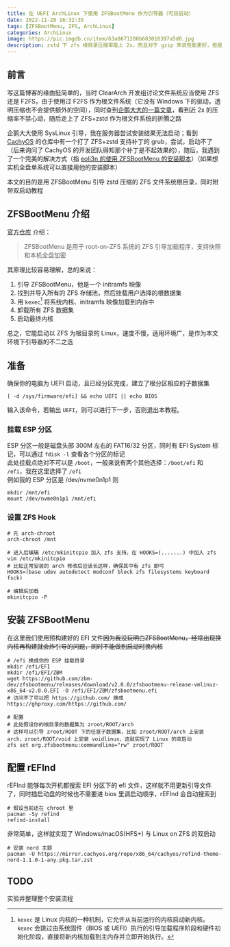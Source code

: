 ```yaml
---
title: 在 UEFI ArchLinux 下使用 ZFSBootMenu 作为引导器（可双启动）
date: 2022-11-28 16:32:35
tags: [ZFSBootMenu, ZFS, ArchLinux]
categories: ArchLinux
image: https://pic.imgdb.cn/item/63a8671208b683016397a5d0.jpg
description: zstd 下 zfs 根目录压缩率能上 2x，而且对于 gzip 来说性能更好，但是显然 grub 引导不了，其他的不好用，所以折腾了 ZBM
---
```


## 前言

写这篇博客的缘由挺简单的，当时 ClearArch 开发组讨论文件系统应当使用 ZFS 还是 F2FS，由于使用过 F2FS 作为根文件系统（它没有 Windows 下的驱动，透明压缩也不会提供额外的空间），同时查到[企鹅大大的一篇文章](https://qiedd.com/1386.html)，看到近 2x 的压缩率不禁心动，随后走上了 ZFS+zstd 作为根文件系统的折腾之路

企鹅大大使用 SysLinux 引导，我在服务器尝试安装结果无法启动；看到 [CachyOS](https://cachyos.org) 的仓库中有一个打了 ZFS+zstd 支持补丁的 grub，尝试，启动不了（后来询问了 CachyOS 的开发团队得知那个补丁是不起效果的），随后，我遇到了一个完美的解决方式（指 [eoli3n 的使用 ZFSBootMenu 的安装脚本](https://github.com/eoli3n/arch-config/blob/master/scripts/zfs/install/02-install.sh)）（如果想实机全盘单系统可以直接用他的安装脚本）

本文的目的是用 ZFSBootMenu 引导 zstd 压缩的 ZFS 文件系统根目录，同时附带双启动教程

## ZFSBootMenu 介绍

[官方仓库](https://github.com/zbm-dev/zfsbootmenu/) 介绍：

> ZFSBootMenu 是用于 root-on-ZFS 系统的 ZFS 引导加载程序，支持快照和本机全盘加密

其原理比较容易理解，总的来说：
1. 引导 ZFSBootMenu，他是一个 initramfs 映像
2. 找到并导入所有的 ZFS 存储池，然后挂载用户选择的根数据集
3. 用 `kexec`[^1] 将系统内核、initramfs 映像加载到内存中
4. 卸载所有 ZFS 数据集
5. 启动最终内核

总之，它能启动以 ZFS 为根目录的 Linux，速度不慢，适用环境广，是作为本文环境下引导器的不二之选

## 准备

确保你的电脑为 UEFI 启动，且已经分区完成，建立了根分区相应的子数据集

```SHELL
[ -d /sys/firmware/efi] && echo UEFI || echo BIOS
```

输入该命令，若输出 `UEFI`，则可以进行下一步，否则退出本教程。

### 挂载 ESP 分区

ESP 分区一般是磁盘头部 300M 左右的 FAT16/32 分区，同时有 EFI System 标记，可以通过 `fdisk -l` 查看各个分区的标记  
此处挂载点绝对不可以是 `/boot`，一般来说有两个其他选择：`/boot/efi` 和 `/efi`，我在这里选择了 `/efi`  
例如我的 ESP 分区是 /dev/nvme0n1p1
则
```SHELL
mkdir /mnt/efi
mount /dev/nvme0n1p1 /mnt/efi
```

### 设置 ZFS Hook

```SHELL
# 先 arch-chroot
arch-chroot /mnt

# 进入后编辑 /etc/mkinitcpio 加入 zfs 支持，在 HOOKS=(.......) 中加入 zfs
vim /etc/mkinitcpio
# 比如正常安装的 arch 修改后应该长这样，确保其中有 zfs 即可
HOOKS=(base udev autodetect modconf block zfs filesystems keyboard fsck)

# 编辑后加载
mkinitcpio -P
```

## 安装 ZFSBootMenu

在这里我们使用预构建好的 EFI 文件~~因为我没玩明白ZFSBootMenu，经常出现换内核再构建就会炸引导的问题，同时不能做到启动时换内核~~

```SHELL
# /efi 换成你的 ESP 挂载目录
mkdir /efi/EFI
mkdir /efi/EFI/ZBM
wget https://github.com/zbm-dev/zfsbootmenu/releases/download/v2.0.0/zfsbootmenu-release-vmlinuz-x86_64-v2.0.0.EFI -O /efi/EFI/ZBM/zfsbootmenu.efi
# 访问不了可以把 https://github.com/ 换成 https://ghproxy.com/https://github.com/

# 配置
# 此处假设你的根目录的数据集为 zroot/ROOT/arch
# 这样可以引导 zroot/ROOT 下的任意子数据集，比如 zroot/ROOT/arch 上安装 arch，zroot/ROOT/void 上安装 voidlinux，这就实现了 Linux 的双启动
zfs set org.zfsbootmenu:commandline="rw" zroot/ROOT
```

## 配置 rEFInd

rEFInd 能够每次开机都搜索 EFI 分区下的 efi 文件，这样就不用更新引导文件了，同时插启动盘的时候也不需要进 bios 里调启动顺序，rEFInd 会自动搜索到
```SHELL
# 假设当前还在 chroot 里
pacman -Sy refind
refind-install
```
非常简单，这样就实现了 Windows/macOS(HFS+) 与 Linux on ZFS 的双启动
```SHELL
# 安装 nord 主题
pacman -U https://mirror.cachyos.org/repo/x86_64/cachyos/refind-theme-nord-1.1.0-1-any.pkg.tar.zst
```

## TODO
实验并整理整个安装流程

[^1]: `kexec` 是 Linux 内核的一种机制，它允许从当前运行的内核启动新内核。`kexec` 会跳过由系统固件（BIOS 或 UEFI）执行的引导加载程序阶段和硬件初始化阶段，直接将新内核加载到主内存并立即开始执行。